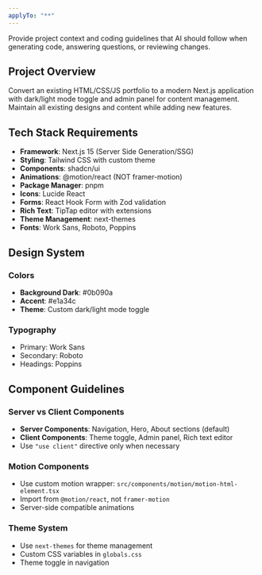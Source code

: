 ```yaml
---
applyTo: "**"
---
```


Provide project context and coding guidelines that AI should follow when generating code, answering questions, or reviewing changes.

## Project Overview

Convert an existing HTML/CSS/JS portfolio to a modern Next.js application with dark/light mode toggle and admin panel for content management. Maintain all existing designs and content while adding new features.

## Tech Stack Requirements

- **Framework**: Next.js 15 (Server Side Generation/SSG)
- **Styling**: Tailwind CSS with custom theme
- **Components**: shadcn/ui
- **Animations**: @motion/react (NOT framer-motion)
- **Package Manager**: pnpm
- **Icons**: Lucide React
- **Forms**: React Hook Form with Zod validation
- **Rich Text**: TipTap editor with extensions
- **Theme Management**: next-themes
- **Fonts**: Work Sans, Roboto, Poppins

## Design System

### Colors

- **Background Dark**: #0b090a
- **Accent**: #e1a34c
- **Theme**: Custom dark/light mode toggle

### Typography

- Primary: Work Sans
- Secondary: Roboto
- Headings: Poppins

## Component Guidelines

### Server vs Client Components

- **Server Components**: Navigation, Hero, About sections (default)
- **Client Components**: Theme toggle, Admin panel, Rich text editor
- Use `"use client"` directive only when necessary

### Motion Components

- Use custom motion wrapper: `src/components/motion/motion-html-element.tsx`
- Import from `@motion/react`, not `framer-motion`
- Server-side compatible animations

### Theme System

- Use `next-themes` for theme management
- Custom CSS variables in `globals.css`
- Theme toggle in navigation
